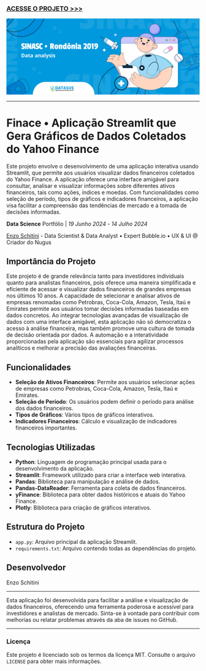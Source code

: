 ### [ACESSE O PROJETO >>>](https://github.com/enzoschitini/Data-Science-Portfolio/blob/main/01%20An%C3%A1lise%20explorat%C3%B3ria%20e%20limpeza%20de%20dados/Sinasc/An%C3%A1lise%20Explorat%C3%B3ria.ipynb)

<img src="https://raw.githubusercontent.com/enzoschitini/Data-Science-Portfolio/main/01%20An%C3%A1lise%20explorat%C3%B3ria%20e%20limpeza%20de%20dados/Sinasc/image/Copetina.png" alt="capa">

---

# **Finace** • Aplicação Streamlit que Gera Gráficos de Dados Coletados do Yahoo Finance
Este projeto envolve o desenvolvimento de uma aplicação interativa usando Streamlit, que permite aos usuários visualizar dados financeiros coletados do Yahoo Finance. A aplicação oferece uma interface amigável para consultar, analisar e visualizar informações sobre diferentes ativos financeiros, tais como ações, índices e moedas. Com funcionalidades como seleção de período, tipos de gráficos e indicadores financeiros, a aplicação visa facilitar a compreensão das tendências de mercado e a tomada de decisões informadas.

**Data Science** Portfólio | *19 Junho 2024* - *14 Julho 2024*

[Enzo Schitini](https://www.linkedin.com/in/enzoschitini/) - Data Scientist & Data Analyst • Expert Bubble.io • UX & UI @ Criador do Nugus

## Importância do Projeto

Este projeto é de grande relevância tanto para investidores individuais quanto para analistas financeiros, pois oferece uma maneira simplificada e eficiente de acessar e visualizar dados financeiros de grandes empresas nos últimos 10 anos. A capacidade de selecionar e analisar ativos de empresas renomadas como Petrobras, Coca-Cola, Amazon, Tesla, Itaú e Emirates permite aos usuários tomar decisões informadas baseadas em dados concretos. Ao integrar tecnologias avançadas de visualização de dados com uma interface amigável, esta aplicação não só democratiza o acesso à análise financeira, mas também promove uma cultura de tomada de decisão orientada por dados. A automação e a interatividade proporcionadas pela aplicação são essenciais para agilizar processos analíticos e melhorar a precisão das avaliações financeiras.

## Funcionalidades

- **Seleção de Ativos Financeiros**: Permite aos usuários selecionar ações de empresas como Petrobras, Coca-Cola, Amazon, Tesla, Itaú e Emirates.
- **Seleção de Período**: Os usuários podem definir o período para análise dos dados financeiros.
- **Tipos de Gráficos**: Vários tipos de gráficos interativos.
- **Indicadores Financeiros**: Cálculo e visualização de indicadores financeiros importantes.

## Tecnologias Utilizadas

- **Python**: Linguagem de programação principal usada para o desenvolvimento da aplicação.
- **Streamlit**: Framework utilizado para criar a interface web interativa.
- **Pandas**: Biblioteca para manipulação e análise de dados.
- **Pandas-DataReader**: Ferramenta para coleta de dados financeiros.
- **yFinance**: Biblioteca para obter dados históricos e atuais do Yahoo Finance.
- **Plotly**: Biblioteca para criação de gráficos interativos.

## Estrutura do Projeto

- `app.py`: Arquivo principal da aplicação Streamlit.
- `requirements.txt`: Arquivo contendo todas as dependências do projeto.

## Desenvolvedor

Enzo Schitini

---

Esta aplicação foi desenvolvida para facilitar a análise e visualização de dados financeiros, oferecendo uma ferramenta poderosa e acessível para investidores e analistas de mercado. Sinta-se à vontade para contribuir com melhorias ou relatar problemas através da aba de issues no GitHub.

---

### Licença

Este projeto é licenciado sob os termos da licença MIT. Consulte o arquivo `LICENSE` para obter mais informações.